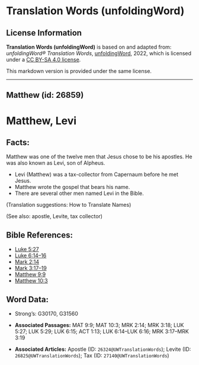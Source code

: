 # Translation Words (unfoldingWord)

## License Information

**Translation Words (unfoldingWord)** is based on and adapted from: _unfoldingWord® Translation Words_, [unfoldingWord](https://unfoldingword.org/utw), 2022, which is licensed under a [CC BY-SA 4.0 license](https://creativecommons.org/licenses/by-sa/4.0/legalcode.en).

This markdown version is provided under the same license.



--------------------------------

## Matthew (id: 26859)

Matthew, Levi
=============

Facts:
------

Matthew was one of the twelve men that Jesus chose to be his apostles. He was also known as Levi, son of Alpheus.

* Levi (Matthew) was a tax\-collector from Capernaum before he met Jesus.
* Matthew wrote the gospel that bears his name.
* There are several other men named Levi in the Bible.

(Translation suggestions: How to Translate Names)

(See also: apostle, Levite, tax collector)

Bible References:
-----------------

* [Luke 5:27](https://ref.ly/Luke5:27)
* [Luke 6:14–16](https://ref.ly/Luke6:14-Luke6:16)
* [Mark 2:14](https://ref.ly/Mark2:14)
* [Mark 3:17–19](https://ref.ly/Mark3:17-Mark3:19)
* [Matthew 9:9](https://ref.ly/Matt9:9)
* [Matthew 10:3](https://ref.ly/Matt10:3)

Word Data:
----------

* Strong’s: G30170, G31560

* **Associated Passages:** MAT 9:9; MAT 10:3; MRK 2:14; MRK 3:18; LUK 5:27; LUK 5:29; LUK 6:15; ACT 1:13; LUK 6:14–LUK 6:16; MRK 3:17–MRK 3:19
* **Associated Articles:** Apostle (ID: `26324@UWTranslationWords`); Levite (ID: `26825@UWTranslationWords`); Tax (ID: `27140@UWTranslationWords`)

